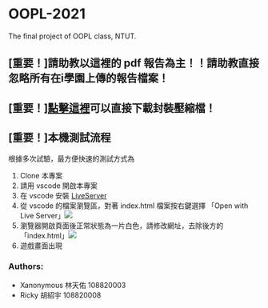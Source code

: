 # OOPL-2021
The final project of OOPL class, NTUT.

## [重要！]請助教以這裡的 pdf 報告為主！！請助教直接忽略所有在i學園上傳的報告檔案！

## [重要！][點擊這裡](https://github.com/Xanonymous-GitHub/OOPL-2021/archive/refs/heads/main.zip)可以直接下載封裝壓縮檔！

## **[重要！]本機測試流程**
根據多次試驗，最方便快速的測試方式為

1. Clone 本專案
2. 請用 vscode 開啟本專案
3. 在 vscode 安裝 [LiveServer](https://marketplace.visualstudio.com/items?itemName=ritwickdey.LiveServer)
4. 從 vscode 的檔案瀏覽區，對著 index.html 檔案按右鍵選擇 「Open with Live Server」![](https://i.imgur.com/OOytRJj.webp)
6. 瀏覽器開啟頁面後正常狀態為一片白色，請修改網址，去除後方的「index.html」![](https://i.imgur.com/NCHw8bA.png)
8. 遊戲畫面出現

### Authors: 
- Xanonymous 林天佑 108820003
- Ricky 胡紹宇 108820008
